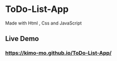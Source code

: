 # ToDo-List-App
Made with Html , Css and JavaScript
## Live Demo
### https://kimo-mo.github.io/ToDo-List-App/

